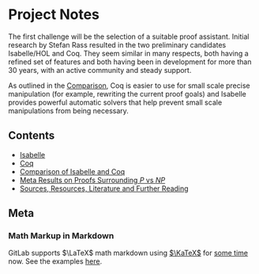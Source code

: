 # Project Notes

The first challenge will be the selection of a suitable proof assistant.
Initial research by Stefan Rass resulted in the two preliminary candidates
Isabelle/HOL and Coq.
They seem similar in many respects, both having a refined set of features
and both having been in development for more than 30 years,
with an active community and steady support.

As outlined in the [Comparison](#Comparison), Coq is easier to use
for small scale precise manipulation (for example, rewriting the current
proof goals) and Isabelle provides powerful automatic solvers that
help prevent small scale manipulations from being necessary.

## Contents

- [Isabelle](isabelle.md)
- [Coq](coq.md)
- [Comparison of Isabelle and Coq](isa-vs-coq.md)
- [Meta Results on Proofs Surrounding $`P`$ vs $`NP`$](meta-results.md)
- [Sources, Resources, Literature and Further Reading](sources.md)

## Meta

### Math Markup in Markdown

GitLab supports $`\LaTeX`$ math markdown using [$`\KaTeX`$](https://katex.org/)
for [some time](https://gitlab.com/gitlab-org/gitlab/-/commit/2d170a20dc4cd3423ac7994c797cae8fbed263ba) now.
See the examples [here](https://git-ainf.aau.at/help/user/markdown.md#math).
